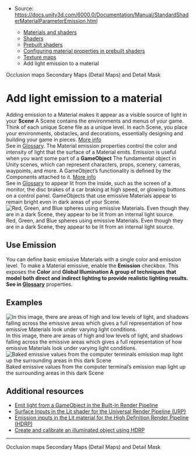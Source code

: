 * Source: https://docs.unity3d.com/6000.0/Documentation/Manual/StandardShaderMaterialParameterEmission.html

  * [Materials and shaders](https://docs.unity3d.com/6000.0/Documentation/Manual/materials-and-shaders.html)
  * [Shaders](https://docs.unity3d.com/6000.0/Documentation/Manual/Shaders.html)
  * [Prebuilt shaders](https://docs.unity3d.com/6000.0/Documentation/Manual/shader-built-in-landing.html)
  * [Configuring material properties in prebuilt shaders](https://docs.unity3d.com/6000.0/Documentation/Manual/shader-built-in-configure-properties.html)
  * [Texture maps](https://docs.unity3d.com/6000.0/Documentation/Manual/StandardShaderTextureMaps.html)
  * Add light emission to a material


[](https://docs.unity3d.com/6000.0/Documentation/Manual/StandardShaderMaterialParameterOcclusionMap.html)
Occlusion maps
[](https://docs.unity3d.com/6000.0/Documentation/Manual/StandardShaderMaterialParameterDetail.html)
Secondary Maps (Detail Maps) and Detail Mask
# Add light emission to a material
Adding emission to a Material makes it appear as a visible source of light in your **Scene** A Scene contains the environments and menus of your game. Think of each unique Scene file as a unique level. In each Scene, you place your environments, obstacles, and decorations, essentially designing and building your game in pieces. [More info](https://docs.unity3d.com/6000.0/Documentation/Manual/CreatingScenes.html)  
See in [Glossary](https://docs.unity3d.com/6000.0/Documentation/Manual/Glossary.html#Scene). The Material emission properties control the color and intensity of light that the surface of a Material emits.
Emission is useful when you want some part of a **GameObject** The fundamental object in Unity scenes, which can represent characters, props, scenery, cameras, waypoints, and more. A GameObject’s functionality is defined by the Components attached to it. [More info](https://docs.unity3d.com/6000.0/Documentation/Manual/class-GameObject.html)  
See in [Glossary](https://docs.unity3d.com/6000.0/Documentation/Manual/Glossary.html#GameObject) to appear lit from the inside, such as the screen of a monitor, the disc brakes of a car braking at high speed, or glowing buttons on a control panel. GameObjects that use emissive Materials appear to remain bright even in dark areas of your Scene.
![Red, Green, and Blue spheres using emissive Materials. Even though they are in a dark Scene, they appear to be lit from an internal light source.](https://docs.unity3d.com/6000.0/Documentation/uploads/Main/StandardShaderEmissiveFlatColour.jpg) Red, Green, and Blue spheres using emissive Materials. Even though they are in a dark Scene, they appear to be lit from an internal light source.
## Use Emission
You can define basic emissive Materials with a single color and emission level. To make a Material emissive, enable the **Emission** checkbox. This exposes the **Color** and ****Global Illumination** A group of techniques that model both direct and indirect lighting to provide realistic lighting results.  
See in [Glossary](https://docs.unity3d.com/6000.0/Documentation/Manual/Glossary.html#globalillumination)** properties. 
## Examples
![In this image, there are areas of high and low levels of light, and shadows falling across the emissive areas which gives a full representation of how emissive Materials look under varying light conditions.](https://docs.unity3d.com/6000.0/Documentation/uploads/Main/StandardShaderEmissiveInLightAndShadow.jpg) In this image, there are areas of high and low levels of light, and shadows falling across the emissive areas which gives a full representation of how emissive Materials look under varying light conditions. ![Baked emissive values from the computer terminals emission map light up the surrounding areas in this dark Scene](https://docs.unity3d.com/6000.0/Documentation/uploads/Main/StandardShaderEmissiveBakedEffect.jpg) Baked emissive values from the computer terminal’s emission map light up the surrounding areas in this dark Scene
## Additional resources
  * [Emit light from a GameObject in the Built-In Render Pipeline](https://docs.unity3d.com/6000.0/Documentation/Manual/lighting-emissive-materials.html)
  * [Surface Inputs in the Lit shader for the Universal Render Pipeline (URP)](https://docs.unity3d.com/Manual/urp/lit-shader.html#surface-inputs)
  * [Emission inputs in the Lit material for the High Definition Render Pipeline (HDRP)](https://docs.unity3d.com/Packages/com.unity.render-pipelines.high-definition@17.0/manual/lit-material-inspector-reference.html#emission-inputs)
  * [Create and calibrate an illuminated object using HDRP](https://learn.unity.com/tutorial/create-and-calibrate-an-illuminated-object-using-hdrp)


* * *
[](https://docs.unity3d.com/6000.0/Documentation/Manual/StandardShaderMaterialParameterOcclusionMap.html)
Occlusion maps
[](https://docs.unity3d.com/6000.0/Documentation/Manual/StandardShaderMaterialParameterDetail.html)
Secondary Maps (Detail Maps) and Detail Mask
